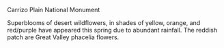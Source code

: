 <p>Carrizo Plain National Monument</p>
<p>Superblooms of desert wildflowers, in shades of yellow, orange, and red/purple have appeared this spring due to abundant rainfall. The reddish patch are Great Valley phacelia flowers. </p>
